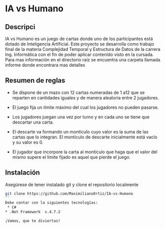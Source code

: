 # IA vs Humano

## Descripci

IA vs Humano es un juego  de cartas donde uno de los participantes está dotado de Inteligencia Artificial. Este proyecto se desarrolla como trabajo final de la materia Complejidad Temporal y Estructura de Datos de la carrera Ing. Informática con el fin de poder aplicar contenido visto en la cursada. Para mas información en el directorio raíz se encuentra una carpeta llamada informe donde encontrara mas detalles
## Resumen de reglas 

* Se dispone de un mazo con 12 cartas numeradas de 1 a12 que se reparten en cantidades iguales y de manera aleatoria entre 2 jugadores.

* El juego fija un límite máximo del cual los jugadores no pueden pasarse.

* Los jugadores juegan una vez por turno y en cada uno se tiene que descartar una carta.

* El descarte va formando un montículo cuyo valor es la suma de las cartas que lo integran. El montículo de descarte inicialmente está vacío y su valor es 0.

* El jugador que incorpore la carta al montículo que haga que el valor del mismo supere el límite fijado es aquel que pierde el juego.

## Instalación 

Asegúrese de tener instalado git y clone el repositorio localmente
```bash
git clone https://github.com/MaximilianoOrtiz/IA-vs-Humano
``
Debe contar con la siguientes tecnologías:
 * C#
* .Net Framework  v.4.7.2

¡Vamos, que te diviertas!
